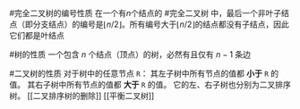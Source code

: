 #完全二叉树的编号性质 在一个有$n$个结点的 #完全二叉树 中，最后一个非叶子结点（即分支结点）的编号是$⌊n/2⌋$。所有编号大于$⌊n/2⌋$的结点都没有子结点，因此它们都是叶结点 

#树的性质 一个包含 $n$ 个结点（顶点）的树，必然有且仅有 $n-1$ 条边
 
#二叉树的性质 对于树中的任意节点 `R`：
	  其左子树中所有节点的值都 **小于** `R` 的值。
	 其右子树中所有节点的值都 **大于** `R` 的值。
     它的左、右子树也分别为二叉排序树。
[[二叉排序树的删除]]  [[平衡二叉树]]